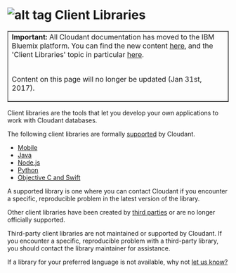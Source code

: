 # ![alt tag](images/libraries_icon.png) Client Libraries

<table border='1'>
<tr>
<td><b>Important:</b> All Cloudant documentation has moved to the IBM Bluemix platform.
You can find the new content
<a href="https://console.ng.bluemix.net/docs/services/Cloudant/getting-started.html">here</a>,
and the 'Client Libraries' topic in particular
<a href="https://console.ng.bluemix.net/docs/services/Cloudant/libraries/index.html">here</a>.
<br/><br/>
<p>Content on this page will no longer be updated (Jan 31st, 2017).</p>
</td>
</tr>
</table>

Client libraries are the tools that let you develop your own applications to work with Cloudant databases.

The following client libraries are formally [supported](libraries.html#supported-client-libraries) by Cloudant.

-	[Mobile](libraries.html#mobile)
-	[Java](libraries.html#java)
-	[Node.js](libraries.html#node.js)
-	[Python](libraries.html#python)
-	[Objective C and Swift](libraries.html#objective-c-and-swift)


A supported library is one where you can contact Cloudant if you encounter a specific, reproducible problem in the latest version of the library.

Other client libraries have been created by [third parties](libraries.html#third-party-client-libraries) or are no longer officially supported.

<aside class="warning" role="complementary" aria-label="notmaintained">Third-party client libraries are not maintained or supported by Cloudant.
If you encounter a specific, reproducible problem with a third-party library,
you should contact the library maintainer for assistance.</aside> 

If a library for your preferred language is not available,
why not [let us know?](https://github.com/cloudant-labs/slate/issues)
